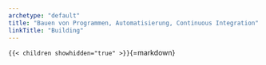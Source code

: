 ```yaml
---
archetype: "default"
title: "Bauen von Programmen, Automatisierung, Continuous Integration"
linkTitle: "Building"
---
```



`{{< children showhidden="true" >}}`{=markdown}

